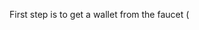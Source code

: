 
First step is to get a wallet from the faucet (

<!--- 
[e] About RPI3 on the betanet and mainnet network
At the moment (04/05/18) it is unclear whether the Tezos Foundation will provide instructions or support for RPI3 on the betanet and mainnet.

Regardless, as a token holder my plan is to go forward baking with 3 RPI3. 

Detailed instructions on how to compile the Tezos program for the betanet and mainnet will be made available on these wiki pages.
About sharing a pre-compiled version, it would be probably wise to seek first some kind of endorsement or official approval from the Tezos Foundation. 
I will try to contact the TF privately, as soon as I figure out how to do it. 

--->